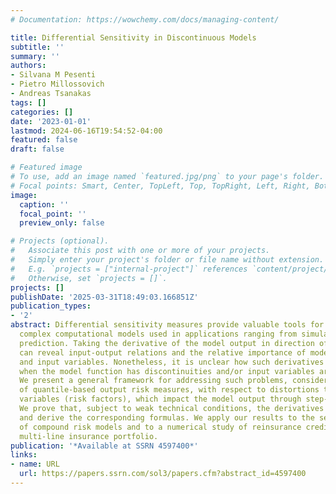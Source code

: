 ```yaml
---
# Documentation: https://wowchemy.com/docs/managing-content/

title: Differential Sensitivity in Discontinuous Models
subtitle: ''
summary: ''
authors:
- Silvana M Pesenti
- Pietro Millossovich
- Andreas Tsanakas
tags: []
categories: []
date: '2023-01-01'
lastmod: 2024-06-16T19:54:52-04:00
featured: false
draft: false

# Featured image
# To use, add an image named `featured.jpg/png` to your page's folder.
# Focal points: Smart, Center, TopLeft, Top, TopRight, Left, Right, BottomLeft, Bottom, BottomRight.
image:
  caption: ''
  focal_point: ''
  preview_only: false

# Projects (optional).
#   Associate this post with one or more of your projects.
#   Simply enter your project's folder or file name without extension.
#   E.g. `projects = ["internal-project"]` references `content/project/deep-learning/index.md`.
#   Otherwise, set `projects = []`.
projects: []
publishDate: '2025-03-31T18:49:03.166851Z'
publication_types:
- '2'
abstract: Differential sensitivity measures provide valuable tools for interpreting
  complex computational models used in applications ranging from simulation to algorithmic
  prediction. Taking the derivative of the model output in direction of a model parameter
  can reveal input-output relations and the relative importance of model parameters
  and input variables. Nonetheless, it is unclear how such derivatives should be taken
  when the model function has discontinuities and/or input variables are discrete.
  We present a general framework for addressing such problems, considering derivatives
  of quantile-based output risk measures, with respect to distortions to random input
  variables (risk factors), which impact the model output through step-functions.
  We prove that, subject to weak technical conditions, the derivatives are well-defined
  and derive the corresponding formulas. We apply our results to the sensitivity analysis
  of compound risk models and to a numerical study of reinsurance credit risk in a
  multi-line insurance portfolio.
publication: '*Available at SSRN 4597400*'
links:
- name: URL
  url: https://papers.ssrn.com/sol3/papers.cfm?abstract_id=4597400
---
```

